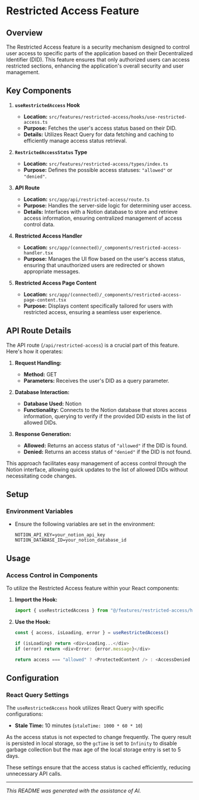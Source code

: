 # Restricted Access Feature

## Overview

The Restricted Access feature is a security mechanism designed to control user access to specific parts of the application based on their Decentralized Identifier (DID). This feature ensures that only authorized users can access restricted sections, enhancing the application's overall security and user management.

## Key Components

1. **`useRestrictedAccess` Hook**

   - **Location:** `src/features/restricted-access/hooks/use-restricted-access.ts`
   - **Purpose:** Fetches the user's access status based on their DID.
   - **Details:** Utilizes React Query for data fetching and caching to efficiently manage access status retrieval.

2. **`RestrictedAccessStatus` Type**

   - **Location:** `src/features/restricted-access/types/index.ts`
   - **Purpose:** Defines the possible access statuses: `"allowed"` or `"denied"`.

3. **API Route**

   - **Location:** `src/app/api/restricted-access/route.ts`
   - **Purpose:** Handles the server-side logic for determining user access.
   - **Details:** Interfaces with a Notion database to store and retrieve access information, ensuring centralized management of access control data.

4. **Restricted Access Handler**

   - **Location:** `src/app/(connected)/_components/restricted-access-handler.tsx`
   - **Purpose:** Manages the UI flow based on the user's access status, ensuring that unauthorized users are redirected or shown appropriate messages.

5. **Restricted Access Page Content**

   - **Location:** `src/app/(connected)/_components/restricted-access-page-content.tsx`
   - **Purpose:** Displays content specifically tailored for users with restricted access, ensuring a seamless user experience.

## API Route Details

The API route (`/api/restricted-access`) is a crucial part of this feature. Here's how it operates:

1. **Request Handling:**

   - **Method:** GET
   - **Parameters:** Receives the user's DID as a query parameter.

2. **Database Interaction:**

   - **Database Used:** Notion
   - **Functionality:** Connects to the Notion database that stores access information, querying to verify if the provided DID exists in the list of allowed DIDs.

3. **Response Generation:**
   - **Allowed:** Returns an access status of `"allowed"` if the DID is found.
   - **Denied:** Returns an access status of `"denied"` if the DID is not found.

This approach facilitates easy management of access control through the Notion interface, allowing quick updates to the list of allowed DIDs without necessitating code changes.

## Setup

### Environment Variables

- Ensure the following variables are set in the environment:
  ```env
  NOTION_API_KEY=your_notion_api_key
  NOTION_DATABASE_ID=your_notion_database_id
  ```

## Usage

### Access Control in Components

To utilize the Restricted Access feature within your React components:

1. **Import the Hook:**

   ```typescript
   import { useRestrictedAccess } from "@/features/restricted-access/hooks/use-restricted-access"
   ```

2. **Use the Hook:**

   ```typescript
   const { access, isLoading, error } = useRestrictedAccess()

   if (isLoading) return <div>Loading...</div>
   if (error) return <div>Error: {error.message}</div>

   return access === "allowed" ? <ProtectedContent /> : <AccessDenied />
   ```

## Configuration

### React Query Settings

The `useRestrictedAccess` hook utilizes React Query with specific configurations:

- **Stale Time:** 10 minutes (`staleTime: 1000 * 60 * 10`)

As the access status is not expected to change frequently. The query result is persisted in local storage, so the `gcTime` is set to `Infinity` to disable garbage collection but the max age of the local storage entry is set to 5 days.

These settings ensure that the access status is cached efficiently, reducing unnecessary API calls.

---

_This README was generated with the assistance of AI._
